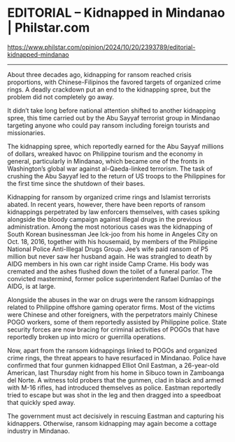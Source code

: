 # EDITORIAL – Kidnapped in Mindanao | Philstar.com 



https://www.philstar.com/opinion/2024/10/20/2393789/editorial-kidnapped-mindanao

***

About three decades ago, kidnapping for ransom reached crisis proportions, with Chinese-Filipinos the favored targets of organized crime rings. A deadly crackdown put an end to the kidnapping spree, but the problem did not completely go away.

It didn’t take long before national attention shifted to another kidnapping spree, this time carried out by the Abu Sayyaf terrorist group in Mindanao targeting anyone who could pay ransom including foreign tourists and missionaries.

The kidnapping spree, which reportedly earned for the Abu Sayyaf millions of dollars, wreaked havoc on Philippine tourism and the economy in general, particularly in Mindanao, which became one of the fronts in Washington’s global war against al-Qaeda-linked terrorism. The task of crushing the Abu Sayyaf led to the return of US troops to the Philippines for the first time since the shutdown of their bases.

Kidnapping for ransom by organized crime rings and Islamist terrorists abated. In recent years, however, there have been reports of ransom kidnappings perpetrated by law enforcers themselves, with cases spiking alongside the bloody campaign against illegal drugs in the previous administration. Among the most notorious cases was the kidnapping of South Korean businessman Jee Ick-joo from his home in Angeles City on Oct. 18, 2016, together with his housemaid, by members of the Philippine National Police Anti-Illegal Drugs Group. Jee’s wife paid ransom of P5 million but never saw her husband again. He was strangled to death by AIDG members in his own car right inside Camp Crame. His body was cremated and the ashes flushed down the toilet of a funeral parlor. The convicted mastermind, former police superintendent Rafael Dumlao of the AIDG, is at large.

Alongside the abuses in the war on drugs were the ransom kidnappings related to Philippine offshore gaming operator firms. Most of the victims were Chinese and other foreigners, with the perpetrators mainly Chinese POGO workers, some of them reportedly assisted by Philippine police. State security forces are now bracing for criminal activities of POGOs that have reportedly broken up into micro or guerrilla operations.

Now, apart from the ransom kidnappings linked to POGOs and organized crime rings, the threat appears to have resurfaced in Mindanao. Police have confirmed that four gunmen kidnapped Elliot Onil Eastman, a 26-year-old American, last Thursday night from his home in Sibuco town in Zamboanga del Norte. A witness told probers that the gunmen, clad in black and armed with M-16 rifles, had introduced themselves as police. Eastman reportedly tried to escape but was shot in the leg and then dragged into a speedboat that quickly sped away.

The government must act decisively in rescuing Eastman and capturing his kidnappers. Otherwise, ransom kidnapping may again become a cottage industry in Mindanao.